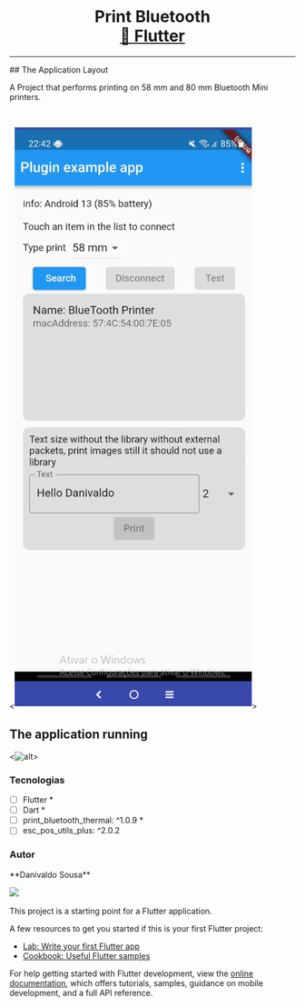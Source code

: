 <h1  align="center"> Print Bluetooth
<br>
<a  href="https://flutter.dev/">🔗 Flutter </a>
</h1>
<hr>
## The Application Layout

A Project that performs printing on 58 mm and 80 mm Bluetooth Mini printers.

<br>

<![alt](/assets/printer_bluetooth.png)>

## The application running

<![alt](/assets/printer_bluetooth.gif)>

### Tecnologias

- [ ] Flutter \*
- [ ] Dart \*
- [ ] print_bluetooth_thermal: ^1.0.9 \*
- [ ] esc_pos_utils_plus: ^2.0.2

### Autor

<p> **Danivaldo Sousa** </p>

<img  src="https://img.shields.io/static/v1?label=Blog&message=DanivaldoSousa&color=7159c1&style=for-the-badge&logo=ghost"/>


This project is a starting point for a Flutter application.

A few resources to get you started if this is your first Flutter project:

- [Lab: Write your first Flutter app](https://docs.flutter.dev/get-started/codelab)
- [Cookbook: Useful Flutter samples](https://docs.flutter.dev/cookbook)

For help getting started with Flutter development, view the
[online documentation](https://docs.flutter.dev/), which offers tutorials,
samples, guidance on mobile development, and a full API reference.
